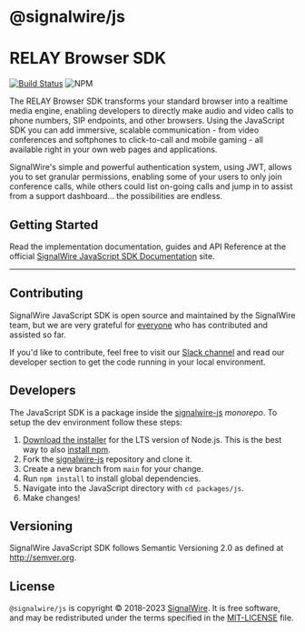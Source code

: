 # @signalwire/js

# RELAY Browser SDK

[![Build Status](https://ci.signalwire.com/api/badges/signalwire/signalwire-js/status.svg)](https://ci.signalwire.com/signalwire/signalwire-js) ![NPM](https://img.shields.io/npm/v/@signalwire/js.svg?color=brightgreen)

The RELAY Browser SDK transforms your standard browser into a realtime media engine, enabling developers to directly make audio and video calls to phone numbers, SIP endpoints, and other browsers. Using the JavaScript SDK you can add immersive, scalable communication - from video conferences and softphones to click-to-call and mobile gaming - all available right in your own web pages and applications.

SignalWire's simple and powerful authentication system, using JWT, allows you to set granular permissions, enabling some of your users to only join conference calls, while others could list on-going calls and jump in to assist from a support dashboard... the possibilities are endless.

## Getting Started

Read the implementation documentation, guides and API Reference at the official [SignalWire JavaScript SDK Documentation](https://developer.signalwire.com/client-sdk/docs/getting-started) site.

---

## Contributing

SignalWire JavaScript SDK is open source and maintained by the SignalWire team, but we are very grateful for [everyone](https://github.com/signalwire/signalwire-js/contributors) who has contributed and assisted so far.

If you'd like to contribute, feel free to visit our [Slack channel](https://signalwire.community/) and read our developer section to get the code running in your local environment.

## Developers

The JavaScript SDK is a package inside the [signalwire-js](https://github.com/signalwire/signalwire-js) _monorepo_. To setup the dev environment follow these steps:

1. [Download the installer](https://nodejs.org/) for the LTS version of Node.js. This is the best way to also [install npm](https://blog.npmjs.org/post/85484771375/how-to-install-npm#_=_).
2. Fork the [signalwire-js](https://github.com/signalwire/signalwire-js) repository and clone it.
3. Create a new branch from `main` for your change.
4. Run `npm install` to install global dependencies.
5. Navigate into the JavaScript directory with `cd packages/js`.
6. Make changes!

## Versioning

SignalWire JavaScript SDK follows Semantic Versioning 2.0 as defined at <http://semver.org>.

## License

`@signalwire/js` is copyright © 2018-2023 [SignalWire](http://signalwire.com). It is free software, and may be redistributed under the terms specified in the [MIT-LICENSE](https://github.com/signalwire/signalwire-js/blob/master/LICENSE) file.
